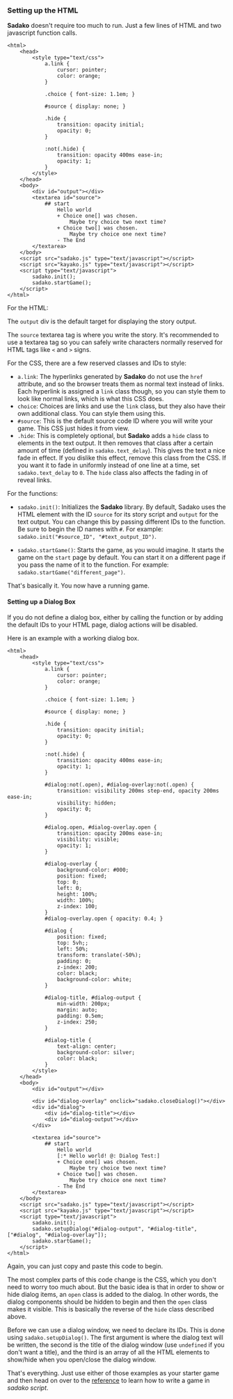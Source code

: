 ### Setting up the HTML

**Sadako** doesn't require too much to run. Just a few lines of HTML and two javascript function calls.

```
<html>
    <head>
        <style type="text/css">
            a.link {
                cursor: pointer;
                color: orange;
            }

            .choice { font-size: 1.1em; }

            #source { display: none; }

            .hide {
                transition: opacity initial;
                opacity: 0;
            }

            :not(.hide) {
                transition: opacity 400ms ease-in;
                opacity: 1;
            }
        </style>
    </head>
    <body>
        <div id="output"></div>
        <textarea id="source">
            ## start
                Hello world
                + Choice one[] was chosen.
                    Maybe try choice two next time?
                + Choice two[] was chosen.
                    Maybe try choice one next time?
                - The End
        </textarea>
    </body>
    <script src="sadako.js" type="text/javascript"></script>
    <script src="kayako.js" type="text/javascript"></script>
    <script type="text/javascript">
        sadako.init();
        sadako.startGame();
    </script>
</html>
```

For the HTML:

The `output` div is the default target for displaying the story output.

The `source` textarea tag is where you write the story. It's recommended to use a textarea tag so you can safely write characters normally reserved for HTML tags like `<` and `>` signs.

For the CSS, there are a few reserved classes and IDs to style:

* `a.link`: The hyperlinks generated by **Sadako** do not use the `href` attribute, and so the browser treats them as normal text instead of links. Each hyperlink is assigned a `link` class though, so you can style them to look like normal links, which is what this CSS does.
* `choice`: Choices are links and use the `link` class, but they also have their own additional class.  You can style them using this.
* `#source`: This is the default source code ID where you will write your game. This CSS just hides it from view.
* `.hide`: This is completely optional, but **Sadako** adds a `hide` class to elements in the text output. It then removes that class after a certain amount of time (defined in `sadako.text_delay`). This gives the text a nice fade in effect. If you dislike this effect, remove this class from the CSS. If you want it to fade in uniformly instead of one line at a time, set `sadako.text_delay` to `0`. The `hide` class also affects the fading in of reveal links.

For the functions:

* `sadako.init()`: Initializes the **Sadako** library. By default, Sadako uses the HTML element with the ID `source` for its story script and `output` for the text output. You can change this by passing different IDs to the function. Be sure to begin the ID names with `#`. For example:
`sadako.init("#source_ID", "#text_output_ID")`.

* `sadako.startGame()`: Starts the game, as you would imagine. It starts the game on the `start` page by default. You can start it on a different page if you pass the name of it to the function. For example:
`sadako.startGame("different_page")`.

That's basically it. You now have a running game.

#### Setting up a Dialog Box

If you do not define a dialog box, either by calling the function or by adding the default IDs to your HTML page, dialog actions will be disabled.

Here is an example with a working dialog box.

```
<html>
    <head>
        <style type="text/css">
            a.link {
                cursor: pointer;
                color: orange;
            }

            .choice { font-size: 1.1em; }

            #source { display: none; }

            .hide {
                transition: opacity initial;
                opacity: 0;
            }

            :not(.hide) {
                transition: opacity 400ms ease-in;
                opacity: 1;
            }

            #dialog:not(.open), #dialog-overlay:not(.open) {
                transition: visibility 200ms step-end, opacity 200ms ease-in;
                visibility: hidden;
                opacity: 0;
            }

            #dialog.open, #dialog-overlay.open {
                transition: opacity 200ms ease-in;
                visibility: visible;
                opacity: 1;
            }

            #dialog-overlay {
                background-color: #000;
                position: fixed;
                top: 0;
                left: 0;
                height: 100%;
                width: 100%;
                z-index: 100;
            }
            #dialog-overlay.open { opacity: 0.4; }

            #dialog {
                position: fixed;
                top: 5vh;;
                left: 50%;
                transform: translate(-50%);
                padding: 0;
                z-index: 200;
                color: black;
                background-color: white;
            }

            #dialog-title, #dialog-output {
                min-width: 200px;
                margin: auto;
                padding: 0.5em;
                z-index: 250;
            }

            #dialog-title {
                text-align: center;
                background-color: silver;
                color: black;
            }
        </style>
    </head>
    <body>
        <div id="output"></div>

        <div id="dialog-overlay" onclick="sadako.closeDialog()"></div>
        <div id="dialog">
            <div id="dialog-title"></div>
            <div id="dialog-output"></div>
        </div>

        <textarea id="source">
            ## start
                Hello world
                [:* Hello world! @: Dialog Test:]
                + Choice one[] was chosen.
                    Maybe try choice two next time?
                + Choice two[] was chosen.
                    Maybe try choice one next time?
                - The End
        </textarea>
    </body>
    <script src="sadako.js" type="text/javascript"></script>
    <script src="kayako.js" type="text/javascript"></script>
    <script type="text/javascript">
        sadako.init();
        sadako.setupDialog("#dialog-output", "#dialog-title", ["#dialog", "#dialog-overlay"]);
        sadako.startGame();
    </script>
</html>
```

Again, you can just copy and paste this code to begin.

The most complex parts of this code change is the CSS, which you don't need to worry too much about. But the basic idea is that in order to show or hide dialog items, an `open` class is added to the dialog. In other words, the dialog components should be hidden to begin and then the `open` class makes it visible. This is basically the reverse of the `hide` class described above.

Before we can use a dialog window, we need to declare its IDs. This is done using `sadako.setupDialog()`. The first argument is where the dialog text will be written, the second is the title of the dialog window (use `undefined` if you don't want a title), and the third is an array of all the HTML elements to show/hide when you open/close the dialog window.

That's everything. Just use either of those examples as your starter game and then head on over to the [reference](reference.md) to learn how to write a game in *sadako script*.
